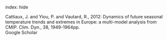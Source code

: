 index: hide

<div class="Citation">

  <div class="Citation-body">
    <div class="Citation-text">Cattiaux, J. and Yiou, P. and Vautard, R., 2012: Dynamics of future seasonal temperature trends and extremes in Europe: a multi-model analysis from CMIP. <span class="Article-journal">Clim. Dyn., </span><span class="Article-volume">38, </span>1949-1964pp.</div>
    <div class="Citation-links">
      <div class="CitationLink" data-href="https://scholar.google.com/scholar?q=Dynamics+of+future+seasonal+temperature+trends+and+extremes+in+Europe%3A+a+multi-model+analysis+from+CMIP">
        <div class="CitationLink-icon CitationLink-Scholar"></div>
        <div class="CitationLink-text">Google Scholar</div>
      </div>
    </div>
  </div>
</div>


<div class="Citation-copy">

</div>